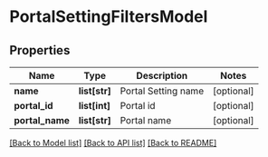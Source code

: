 # PortalSettingFiltersModel

## Properties
Name | Type | Description | Notes
------------ | ------------- | ------------- | -------------
**name** | **list[str]** | Portal Setting name | [optional] 
**portal_id** | **list[int]** | Portal id | [optional] 
**portal_name** | **list[str]** | Portal name | [optional] 

[[Back to Model list]](../README.md#documentation-for-models) [[Back to API list]](../README.md#documentation-for-api-endpoints) [[Back to README]](../README.md)


